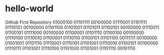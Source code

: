 # hello-world
Github First Repository 
01000100 01101111 00100000 01111001 01101111 01110101 00100000 01101100 01101001 01101011 01100101 00100000 01110011 01100101 01111000 00100000 01100001 01101110 01100100 00100000 01110100 01110010 01100001 01110110 01100101 01101100 00111111 00100000 01001001 01101110 01110001 01110101 01101001 01110010 01100101 00100000 01110111 01101001 01110100 01101000 01101001 01101110 00101110 
